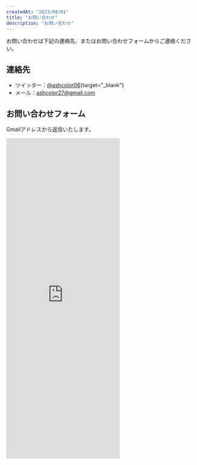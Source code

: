 ```yaml
---
createdAt: "2023/08/01"
title: "お問い合わせ"
description: "お問い合わせ"
---
```


お問い合わせは下記の連絡先、またはお問い合わせフォームからご連絡ください。

## 連絡先

- ツイッター：[@ashcolor06](https://twitter.com/ashcolor06){target="\_blank"}
- メール：ashcolor27@gmail.com

## お問い合わせフォーム

Gmailアドレスから返信いたします。

<iframe class="w-full mt-8" src="https://docs.google.com/forms/d/e/1FAIpQLSdBmGekMKI_zcy0HzTolrqFkyd8NpRcoctRayERjXVNAnGvyQ/viewform?embedded=true" height="848" frameborder="0" marginheight="0" marginwidth="0">読み込んでいます…</iframe>
